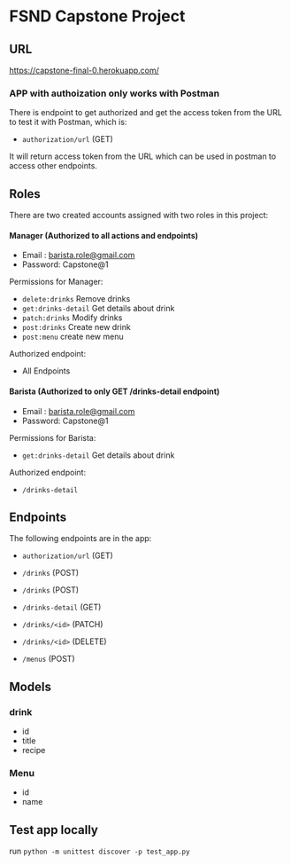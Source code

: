 # FSND Capstone Project

## URL

https://capstone-final-0.herokuapp.com/


### APP with authoization only works with Postman
There is endpoint to get authorized and get the access token from the URL to test it with Postman, which is:

- `authorization/url` (GET)

It will return access token from the URL which can be used in postman to access other endpoints.


## Roles

There are two created accounts assigned with two roles in this project:

#### Manager (Authorized to all actions and endpoints)

- Email : barista.role@gmail.com
- Password: Capstone@1

Permissions for Manager:

- `delete:drinks` Remove drinks
- `get:drinks-detail` Get details about drink
- `patch:drinks` Modify drinks
- `post:drinks` Create new drink
- `post:menu` create new menu

Authorized endpoint:

- All Endpoints


#### Barista (Authorized to only GET /drinks-detail endpoint)

- Email : barista.role@gmail.com
- Password: Capstone@1

Permissions for Barista:

- `get:drinks-detail` Get details about drink

Authorized endpoint:

- `/drinks-detail`


## Endpoints
The following endpoints are in the app:

- `authorization/url` (GET)

- `/drinks` (POST)
- `/drinks` (POST)
- `/drinks-detail` (GET)
- `/drinks/<id>` (PATCH)
- `/drinks/<id>` (DELETE)
- `/menus` (POST)


##  Models

### drink
- id
- title
- recipe

### Menu
- id
- name


## Test app locally

run `python -m unittest discover -p test_app.py`

